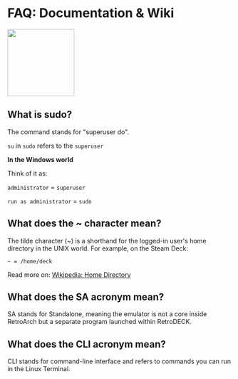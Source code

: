 # FAQ: Documentation & Wiki

<img src="../../wiki_images/logos/mkdocs-material-logo.svg" width="150">

## What is sudo?

The command stands for "superuser do".

`su` in `sudo` refers to the `superuser` 

**In the Windows world**

Think of it as:

`administrator` = `superuser`

`run as administrator` = `sudo`

## What does the ~ character mean?

The tilde character (~) is a shorthand for the logged-in user's home directory in the UNIX world. For example, on the Steam Deck:

`~ = /home/deck`

Read more on: [Wikipedia: Home Directory](https://en.wikipedia.org/wiki/Home_directory)

## What does the SA acronym mean?

SA stands for Standalone, meaning the emulator is not a core inside RetroArch but a separate program launched within RetroDECK.

## What does the CLI acronym mean?

CLI stands for command-line interface and refers to commands you can run in the Linux Terminal.

